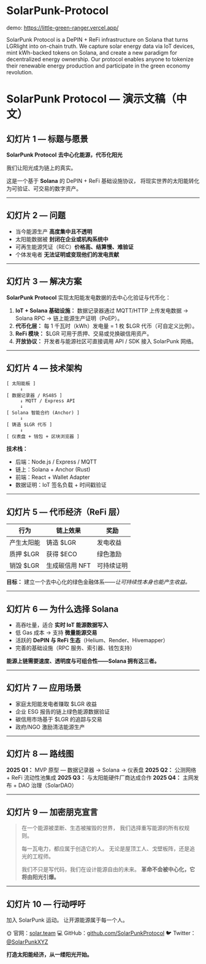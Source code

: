 # SolarPunk-Protocol

demo:
https://little-green-ranger.vercel.app/


SolarPunk Protocol is a DePIN + ReFi infrastructure on Solana that turns LGRlight into on-chain truth. We capture solar energy data via IoT devices, mint kWh-backed tokens on Solana, and create a new paradigm for decentralized energy ownership. Our protocol enables anyone to tokenize their renewable energy production and participate in the green economy revolution.


# SolarPunk Protocol — 演示文稿（中文）

## 幻灯片 1 — 标题与愿景

**SolarPunk Protocol**
**去中心化能源，代币化阳光**

我们让阳光成为链上的真实。

这是一个基于 **Solana** 的 DePIN + ReFi 基础设施协议，
将现实世界的太阳能转化为可验证、可交易的数字资产。

---

## 幻灯片 2 — 问题

* 当今能源生产 **高度集中且不透明**
* 太阳能数据被 **封闭在企业或机构系统中**
* 可再生能源凭证（REC）**价格高、结算慢、难验证**
* 个体发电者 **无法证明或变现他们的发电贡献**

---

## 幻灯片 3 — 解决方案

**SolarPunk Protocol** 实现太阳能发电数据的去中心化验证与代币化：

1. **IoT + Solana 基础设施：** 数据记录器通过 MQTT/HTTP 上传发电数据 → Solana RPC → 链上能源生产证明（PoEP）。
2. **代币化层：** 每 1 千瓦时（kWh）发电量 = 1 枚 $LGR 代币（可自定义比例）。
3. **ReFi 模块：** $LGR 可用于质押、交易或兑换碳信用资产。
4. **开放协议：** 开发者与能源社区可直接调用 API / SDK 接入 SolarPunk 网络。

---

## 幻灯片 4 — 技术架构

```
[ 太阳能板 ]
     ↓
[ 数据记录器 / RS485 ]
     ↓ MQTT / Express API
     ↓
[ Solana 智能合约 (Anchor) ]
     ↓
[ 铸造 $LGR 代币 ]
     ↓
[ 仪表盘 + 钱包 + 区块浏览器 ]
```

**技术栈：**

* 后端：Node.js / Express / MQTT
* 链上：Solana + Anchor (Rust)
* 前端：React + Wallet Adapter
* 数据证明：IoT 签名负载 + 时间戳验证

---

## 幻灯片 5 — 代币经济（ReFi 层）

| 行为      | 链上效果      | 奖励    |
| ------- | --------- | ----- |
| 产生太阳能   | 铸造 $LGR   | 发电收益  |
| 质押 $LGR | 获得 $ECO   | 绿色激励  |
| 销毁 $LGR | 生成碳信用 NFT | 可持续证明 |

**目标：** 建立一个去中心化的绿色金融体系——*让可持续性本身也能产生收益。*

---

## 幻灯片 6 — 为什么选择 Solana

* 高吞吐量，适合 **实时 IoT 能源数据写入**
* 低 Gas 成本 → 支持 **微量能源交易**
* 活跃的 **DePIN 与 ReFi 生态**（Helium、Render、Hivemapper）
* 完善的基础设施（RPC 服务、索引器、钱包支持）

**能源上链需要速度、透明度与可组合性——Solana 拥有这三者。**

---

## 幻灯片 7 — 应用场景

* 家庭太阳能发电者赚取 $LGR 收益
* 企业 ESG 报告的链上绿色能源数据验证
* 碳信用市场基于 $LGR 的追踪与交易
* 政府/NGO 激励清洁能源生产

---

## 幻灯片 8 — 路线图

**2025 Q1：** MVP 原型 — 数据记录器 → Solana → 仪表盘
**2025 Q2：** 公测网络 + ReFi 流动性池集成
**2025 Q3：** 与太阳能硬件厂商达成合作
**2025 Q4：** 主网发布 + DAO 治理（SolarDAO）

---

## 幻灯片 9 — 加密朋克宣言

> 在一个能源被垄断、生态被摧毁的世界，
> 我们选择重写能源的所有权规则。
>
> 每一瓦电力，都应属于创造它的人。
> 无论是屋顶工人、戈壁板阵，还是追光的工程师。
>
> 我们不只是写代码，我们在设计能源自由的未来。
> **革命不会被中心化，它将由阳光引爆。**

---

## 幻灯片 10 — 行动呼吁

加入 SolarPunk 运动。
让开源能源属于每一个人。

🌞 官网：[solar.team](https://solar.team)
💻 GitHub：[github.com/SolarPunkProtocol](https://github.com/SolarPunkProtocol)
🐦 Twitter：[@SolarPunkXYZ](https://twitter.com/SolarPunkXYZ)

**打造太阳能经济，从一缕阳光开始。**
